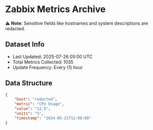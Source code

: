 # Zabbix Metrics Archive

⚠️ **Note**: Sensitive fields like hostnames and system descriptions are redacted.

## Dataset Info
- Last Updated: 2025-07-26 05:00 UTC
- Total Metrics Collected: 1035
- Update Frequency: Every (1) hour

## Data Structure
```json
{
    "host": "redacted",
    "metric": "CPU Usage",
    "value": "12.5",
    "units": "%",
    "timestamp": "2024-05-21T12:00:00"
}
```
